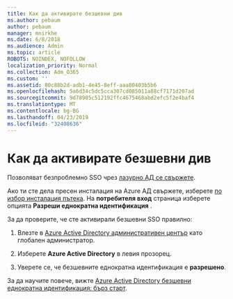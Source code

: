 ```yaml
---
title: Как да активирате безшевни див
ms.author: pebaum
author: pebaum
manager: mnirkhe
ms.date: 6/8/2018
ms.audience: Admin
ms.topic: article
ROBOTS: NOINDEX, NOFOLLOW
localization_priority: Normal
ms.collection: Adm_O365
ms.custom: ''
ms.assetid: 80c88b2d-adb1-4e45-8eff-aaa80403b5b6
ms.openlocfilehash: 5a6d34c5dc5cca307cd085011a88cf7171d207ad
ms.sourcegitcommit: 9d78905c512192ffc4675468abd2efc5f2e4baf4
ms.translationtype: MT
ms.contentlocale: bg-BG
ms.lasthandoff: 04/23/2019
ms.locfileid: "32408636"
---
```

# <a name="how-to-enable-seamless-sso"></a>Как да активирате безшевни див

Позволяват безпроблемно SSO чрез [лазурно АД се свържете](https://docs.microsoft.com/azure/active-directory/connect/active-directory-aadconnect).
  
Ако ти сте дела пресен инсталация на Azure АД свържете, изберете [по избор инсталация пътека](https://docs.microsoft.com/azure/active-directory/connect/active-directory-aadconnect-get-started-custom). На **потребителя вход** страница изберете опцията **Разреши еднократна идентификация** . 
  
За да проверите, че сте активирали безшевни SSO правилно:
  
1. Влезте в [Azure Active Directory административен център](https://aad.portal.azure.com) като глобален администратор. 
    
2. Изберете **Azure Active Directory** в левия прозорец. 
    
3. Уверете се, че безшевните еднократна идентификация е **разрешено**.
    
За да научите повече, вижте [Azure Active Directory безшевни еднократна идентификация: бърз старт](https://docs.microsoft.com/azure/active-directory/connect/active-directory-aadconnect-sso-quick-start).
  

